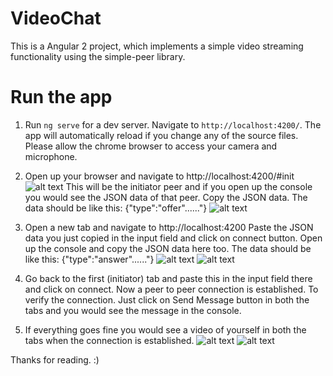 # VideoChat

This is a Angular 2 project, which implements a simple video streaming functionality using the simple-peer library.

# Run the app

1. Run `ng serve` for a dev server. Navigate to `http://localhost:4200/`. The app will automatically reload if you change any of the source files. Please allow the chrome browser to access your camera and microphone.

2. Open up your browser and navigate to 
http://localhost:4200/#init
![alt text](http://www-scf.usc.edu/~liuxinyu/videochatss/ss1.png)
This will be the initiator peer and if you open up the console you would see the JSON data of that peer. Copy the JSON data.
The data should be like this: {"type":"offer"......"}
![alt text](http://www-scf.usc.edu/~liuxinyu/videochatss/ss3.png)



3. Open a new tab and navigate to 
http://localhost:4200
Paste the JSON data you just copied in the input field and click on connect button. Open up the console and copy the JSON data here too.
The data should be like this: {"type":"answer"......"}
![alt text](http://www-scf.usc.edu/~liuxinyu/videochatss/ss2.png)
![alt text](http://www-scf.usc.edu/~liuxinyu/videochatss/ss4.png)

4. Go back to the first (initiator) tab and paste this in the input field there and click on connect. Now a peer to peer connection is established. To verify the connection. Just click on Send Message button in both the tabs and you would see the message in the console.

5. If everything goes fine you would see a video of yourself in both the tabs when the connection is established.
![alt text](http://www-scf.usc.edu/~liuxinyu/videochatss/ss5.png)
![alt text](http://www-scf.usc.edu/~liuxinyu/videochatss/ss6.png)

Thanks for reading. :)